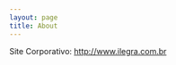 ```yaml
---
layout: page
title: About
---
```


<p class="message">
  Site Corporativo: <a href="http://www.ilegra.com.br" target="_blank">http://www.ilegra.com.br</a>
</p>